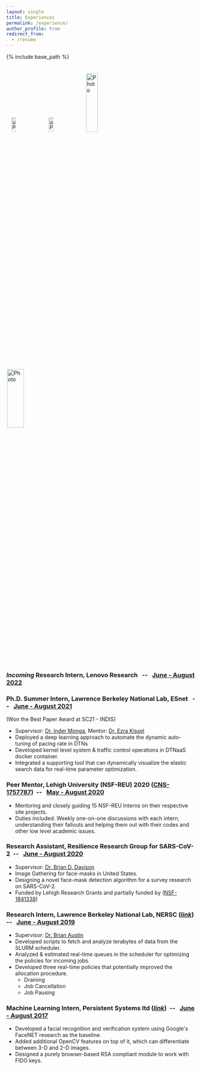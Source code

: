 ```yaml
---
layout: single
title: Experiences
permalink: /experience/
author_profile: true
redirect_from:
  - /resume
---
```


{% include base_path %}

<br>
&nbsp;&nbsp; <img align="centre" src="https://eashanadhikarla.github.io/images/esnet.png" alt="Photo" style="width: 15%; height: 10%; border-radius: 5px; padding: 5px 10px 2px 2px"/> &nbsp;
<img align="centre" src="https://eashanadhikarla.github.io/images/lbnl.png" alt="Photo" style="width: 15%; height: 10%; border-radius: 5px; padding: 5px 10px 2px 2px"/> &nbsp;
<img align="centre" src="https://eashanadhikarla.github.io/images/lehigh.png" alt="Photo" style="width: 25%; height: 20%; border-radius: 5px; padding: 5px 10px 2px 2px"/> &nbsp;
<img align="centre" src="https://eashanadhikarla.github.io/images/persistent.png" alt="Photo" style="width: 30%; height: 20%; border-radius: 5px; padding: 5px 10px 2px 2px"/> &nbsp;&nbsp;
<br>


### <i>Incoming</i> <b>Research Intern, Lenovo Research</b> &nbsp; -- &nbsp; <a href="cyan">June - August 2022</a>

### Ph.D. Summer Intern, <b>Lawrence Berkeley National Lab, ESnet</b> &nbsp; -- &nbsp; <a href="cyan">June - August 2021</a>
(Won the Best Paper Award at SC21 - INDIS)
  * Supervisor: <a href="https://cs.lbl.gov/about/staff/leadership/inder-monga/">Dr. Inder Monga</a>, Mentor: <a href="https://www.es.net/about/esnet-staff/advanced-network-technologies/ezra/">Dr. Ezra Kissel</a>
  * Deployed a deep learning approach to automate the dynamic auto-tuning of pacing rate in DTNs
  * Developed kernel level system & traffic control operations in DTNaaS docker container. 
  * Integrated a supporting tool that can dynamically visualize the elastic search data for real-time parameter optimization.


### Peer Mentor, <b>Lehigh University (NSF-REU) 2020</b> (<a href="https://www.nsf.gov/awardsearch/showAward?AWD_ID=1757787">CNS-1757787</a>)&nbsp; -- &nbsp; <a href="cyan">May - August 2020</a>
  * Mentoring and closely guiding 15 NSF-REU Interns on their respective site projects.
  * Duties included: Weekly one-on-one discussions with each intern, understanding their fallouts and helping them out with their codes and other low level academic issues.


### Research Assistant, <b>Resilience Research Group for SARS-CoV-2</b>&nbsp; -- &nbsp; <a href="cyan">June - August 2020</a>
  * Supervisor: <a href="http://www.cse.lehigh.edu/~brian/">Dr. Brian D. Davison</a>
  * Image Gathering for face-masks in United States.
  * Designing a novel face-mask detection algorithm for a survey research on SARS-CoV-2.
  * Funded by Lehigh Research Grants and partially funded by (<a href="https://converge.colorado.edu/resources/covid-19/working-groups/issues-impacts-recovery/cultural-perceptions-of-risk-behavioral-responses-and-community-resilience-in-covid-19">NSF-1841338</a>)


### Research Intern, <b>Lawrence Berkeley National Lab, NERSC</b> (<a href="https://cs.lbl.gov/news-media/news/2019/summer-student-researchers-wrap-up/"><i>link</i></a>)&nbsp; -- &nbsp; <a href="cyan">June - August 2019</a>
<!-- Embedded Link: https://cdn.cp.adobe.io/content/2/video/3d0f97fc-0135-492b-b4f0-6c0d269cc2d7/embed?api_key=MarvelCP1 -->
  * Supervisor: <a href="https://www.nersc.gov/about/nersc-staff/advanced-technologies-group/brian-austin/">Dr. Brian Austin</a>
  * Developed scripts to fetch and analyze terabytes of data from the SLURM scheduler.
  * Analyzed & estimated real-time queues in the scheduler for optimizing the policies for incoming jobs.
  * Developed three real-time policies that potentially improved the allocation procedure.
    * Draining
    * Job Cancellation
    * Job Pausing


### Machine Learning Intern, <b>Persistent Systems ltd</b> (<a href="https://github.com/eashanadhikarla/Facial-Recognition-with-DNN"><i>link</i></a>)&nbsp; -- &nbsp; <a href="cyan">June - August 2017</a>
  * Developed a facial recognition and verification system using Google's FaceNET research as the baseline.
  * Added additional OpenCV features on top of it, which can differentiate between 3-D and 2-D images.
  * Designed a purely browser-based RSA compliant module to work with FIDO keys.